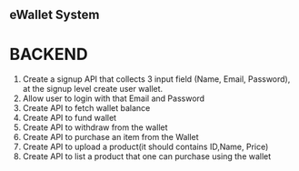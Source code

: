## eWallet System

# BACKEND

1. Create a signup API that collects 3 input field (Name, Email, Password), at the signup level create user wallet.
2. Allow user to login with that Email and Password
3. Create API to fetch wallet balance
4. Create API to fund wallet
5. Create API to withdraw from the wallet
6. Create API to purchase an item from the Wallet
7. Create API to upload a product(it should contains ID,Name, Price)
8. Create API to list a product that one can purchase using the wallet
